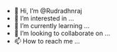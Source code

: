 - 👋 Hi, I’m @Rudradhnraj
- 👀 I’m interested in ...
- 🌱 I’m currently learning ...
- 💞️ I’m looking to collaborate on ...
- 📫 How to reach me ...

<!---
Rudradhnraj/Rudradhnraj is a ✨ special ✨ repository because its `README.md` (this file) appears on your GitHub profile.
You can click the Preview link to take a look at your changes.
--->
